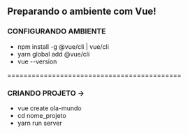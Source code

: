 


## Preparando o ambiente com Vue!

### CONFIGURANDO AMBIENTE

- npm install -g @vue/cli | vue/cli
- yarn global add @vue/cli
- vue --version

===========================================

### CRIANDO PROJETO ->

- vue create ola-mundo
- cd nome_projeto
- yarn run server
